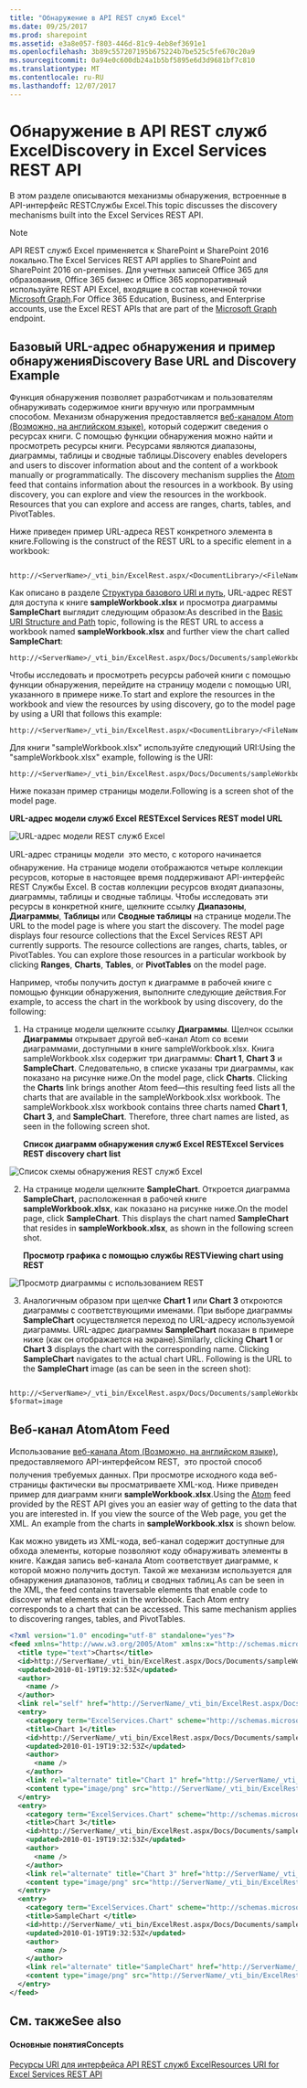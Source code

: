 ```yaml
---
title: "Обнаружение в API REST служб Excel"
ms.date: 09/25/2017
ms.prod: sharepoint
ms.assetid: e3a8e057-f803-446d-81c9-4eb8ef3691e1
ms.openlocfilehash: 3b89c557207195b675224b7be525c5fe670c20a9
ms.sourcegitcommit: 0a94e0c600db24a1b5bf5895e6d3d9681bf7c810
ms.translationtype: MT
ms.contentlocale: ru-RU
ms.lasthandoff: 12/07/2017
---
```

# <a name="discovery-in-excel-services-rest-api"></a><span data-ttu-id="5665b-102">Обнаружение в API REST служб Excel</span><span class="sxs-lookup"><span data-stu-id="5665b-102">Discovery in Excel Services REST API</span></span>

<span data-ttu-id="5665b-103">В этом разделе описываются механизмы обнаружения, встроенные в API-интерфейс RESTСлужбы Excel.</span><span class="sxs-lookup"><span data-stu-id="5665b-103">This topic discusses the discovery mechanisms built into the Excel Services REST API.</span></span>
  
> [!NOTE]
> <span data-ttu-id="5665b-104">API REST служб Excel применяется к SharePoint и SharePoint 2016 локально.</span><span class="sxs-lookup"><span data-stu-id="5665b-104">The Excel Services REST API applies to SharePoint and SharePoint 2016 on-premises.</span></span> <span data-ttu-id="5665b-105">Для учетных записей Office 365 для образования, Office 365 бизнес и Office 365 корпоративный используйте REST API Excel, входящие в состав конечной точки [Microsoft Graph](http://graph.microsoft.io/en-us/docs/api-reference/v1.0/resources/excel
).</span><span class="sxs-lookup"><span data-stu-id="5665b-105">For Office 365 Education, Business, and Enterprise accounts, use the Excel REST APIs that are part of the  [Microsoft Graph](http://graph.microsoft.io/en-us/docs/api-reference/v1.0/resources/excel
) endpoint.</span></span>
  
    
    


## <a name="discovery-base-url-and-discovery-example"></a><span data-ttu-id="5665b-106">Базовый URL-адрес обнаружения и пример обнаружения</span><span class="sxs-lookup"><span data-stu-id="5665b-106">Discovery Base URL and Discovery Example</span></span>

<span data-ttu-id="5665b-p102">Функция обнаружения позволяет разработчикам и пользователям обнаруживать содержимое книги вручную или программным способом. Механизм обнаружения предоставляется  [веб-каналом Atom (Возможно, на английском языке)](http://tools.ietf.org/html/rfc4287), который содержит сведения о ресурсах книги. С помощью функции обнаружения можно найти и просмотреть ресурсы книги. Ресурсами являются диапазоны, диаграммы, таблицы и сводные таблицы.</span><span class="sxs-lookup"><span data-stu-id="5665b-p102">Discovery enables developers and users to discover information about and the content of a workbook manually or programmatically. The discovery mechanism supplies the  [Atom](http://tools.ietf.org/html/rfc4287) feed that contains information about the resources in a workbook. By using discovery, you can explore and view the resources in the workbook. Resources that you can explore and access are ranges, charts, tables, and PivotTables.</span></span>
  
    
    
<span data-ttu-id="5665b-111">Ниже приведен пример URL-адреса REST конкретного элемента в книге.</span><span class="sxs-lookup"><span data-stu-id="5665b-111">Following is the construct of the REST URL to a specific element in a workbook:</span></span>
  
    
    



```

http://<ServerName>/_vti_bin/ExcelRest.aspx/<DocumentLibrary>/<FileName>/<ResourceLocation>
```

<span data-ttu-id="5665b-112">Как описано в разделе  [Структура базового URI и путь](basic-uri-structure-and-path.md), URL-адрес REST для доступа к книге **sampleWorkbook.xlsx** и просмотра диаграммы **SampleChart** выглядит следующим образом:</span><span class="sxs-lookup"><span data-stu-id="5665b-112">As described in the  [Basic URI Structure and Path](basic-uri-structure-and-path.md) topic, following is the REST URL to access a workbook named **sampleWorkbook.xlsx** and further view the chart called **SampleChart**:</span></span> 
  
    
    



```
http://<ServerName>/_vti_bin/ExcelRest.aspx/Docs/Documents/sampleWorkbook.xlsx/model/Charts('SampleChart')
```

<span data-ttu-id="5665b-113">Чтобы исследовать и просмотреть ресурсы рабочей книги с помощью функции обнаружения, перейдите на страницу модели с помощью URI, указанного в примере ниже.</span><span class="sxs-lookup"><span data-stu-id="5665b-113">To start and explore the resources in the workbook and view the resources by using discovery, go to the model page by using a URI that follows this example:</span></span>
  
    
    



```
http://<ServerName>/_vti_bin/ExcelRest.aspx/<DocumentLibrary>/<FileName>/model
```

<span data-ttu-id="5665b-114">Для книги "sampleWorkbook.xlsx" используйте следующий URI:</span><span class="sxs-lookup"><span data-stu-id="5665b-114">Using the "sampleWorkbook.xlsx" example, following is the URI:</span></span>
  
    
    



```
http://<ServerName>/_vti_bin/ExcelRest.aspx/Docs/Documents/sampleWorkbook.xlsx/model
```

<span data-ttu-id="5665b-115">Ниже показан пример страницы модели.</span><span class="sxs-lookup"><span data-stu-id="5665b-115">Following is a screen shot of the model page.</span></span>
  
    
    

<span data-ttu-id="5665b-116">**URL-адрес модели служб Excel REST**</span><span class="sxs-lookup"><span data-stu-id="5665b-116">**Excel Services REST model URL**</span></span>

  
    
    

  
    
    
![URL-адрес модели REST служб Excel](../images/SharePointServer14Con_XLSvcs_RESTModel.gif)
  
    
    
<span data-ttu-id="5665b-p103">URL-адрес страницы модели  это место, с которого начинается обнаружение. На странице модели отображаются четыре коллекции ресурсов, которые в настоящее время поддерживают API-интерфейс REST Службы Excel. В состав коллекции ресурсов входят диапазоны, диаграммы, таблицы и сводные таблицы. Чтобы исследовать эти ресурсы в конкретной книге, щелкните ссылку **Диапазоны**, **Диаграммы**, **Таблицы** или **Сводные таблицы** на странице модели.</span><span class="sxs-lookup"><span data-stu-id="5665b-p103">The URL to the model page is where you start the discovery. The model page displays four resource collections that the Excel Services REST API currently supports. The resource collections are ranges, charts, tables, or PivotTables. You can explore those resources in a particular workbook by clicking **Ranges**, **Charts**, **Tables**, or **PivotTables** on the model page.</span></span>
  
    
    
<span data-ttu-id="5665b-122">Например, чтобы получить доступ к диаграмме в рабочей книге с помощью функции обнаружения, выполните следующие действия.</span><span class="sxs-lookup"><span data-stu-id="5665b-122">For example, to access the chart in the workbook by using discovery, do the following:</span></span> 
  
    
    

  
    
    

1. <span data-ttu-id="5665b-p104">На странице модели щелкните ссылку **Диаграммы**. Щелчок ссылки **Диаграммы** открывает другой веб-канал Atom со всеми диаграммами, доступными в книге sampleWorkbook.xlsx. Книга sampleWorkbook.xlsx содержит три диаграммы: **Chart 1**, **Chart 3** и **SampleChart**. Следовательно, в списке указаны три диаграммы, как показано на рисунке ниже.</span><span class="sxs-lookup"><span data-stu-id="5665b-p104">On the model page, click **Charts**. Clicking the **Charts** link brings another Atom feed—this resulting feed lists all the charts that are available in the sampleWorkbook.xlsx workbook. The sampleWorkbook.xlsx workbook contains three charts named **Chart 1**, **Chart 3**, and **SampleChart**. Therefore, three chart names are listed, as seen in the following screen shot.</span></span>
    
   <span data-ttu-id="5665b-127">**Список диаграмм обнаружения служб Excel REST**</span><span class="sxs-lookup"><span data-stu-id="5665b-127">**Excel Services REST discovery chart list**</span></span>

  

  ![Список схемы обнаружения REST служб Excel](../images/19126dce-b896-4623-8686-92f2fa807283.gif)
  

  

  
2. <span data-ttu-id="5665b-p105">На странице модели щелкните **SampleChart**. Откроется диаграмма **SampleChart**, расположенная в рабочей книге **sampleWorkbook.xlsx**, как показано на рисунке ниже.</span><span class="sxs-lookup"><span data-stu-id="5665b-p105">On the model page, click **SampleChart**. This displays the chart named **SampleChart** that resides in **sampleWorkbook.xlsx**, as shown in the following screen shot.</span></span> 
    
   <span data-ttu-id="5665b-131">**Просмотр графика с помощью службы REST**</span><span class="sxs-lookup"><span data-stu-id="5665b-131">**Viewing chart using REST**</span></span>

  

  ![Просмотр диаграммы с использованием REST](../images/11734dcf-1b57-40cc-b1e8-8b10b7e5d5cb.gif)
  

  

  
3. <span data-ttu-id="5665b-p106">Аналогичным образом при щелчке **Chart 1** или **Chart 3** откроются диаграммы с соответствующими именами. При выборе диаграммы **SampleChart** осуществляется переход по URL-адресу используемой диаграммы. URL-адрес диаграммы **SampleChart** показан в примере ниже (как он отображается на экране).</span><span class="sxs-lookup"><span data-stu-id="5665b-p106">Similarly, clicking **Chart 1** or **Chart 3** displays the chart with the corresponding name. Clicking **SampleChart** navigates to the actual chart URL. Following is the URL to the **SampleChart** image (as can be seen in the screen shot):</span></span>
    
```
  http://<ServerName>/_vti_bin/ExcelRest.aspx/Docs/Documents/sampleWorkbook.xlsx/model/Charts('SampleChart%20')?$format=image
```


## <a name="atom-feed"></a><span data-ttu-id="5665b-136">Веб-канал Atom</span><span class="sxs-lookup"><span data-stu-id="5665b-136">Atom Feed</span></span>

<span data-ttu-id="5665b-p107">Использование  [веб-канала Atom (Возможно, на английском языке)](http://tools.ietf.org/html/rfc4287), предоставляемого API-интерфейсом REST,  это простой способ получения требуемых данных. При просмотре исходного кода веб-страницы фактически вы просматриваете XML-код. Ниже приведен пример для диаграмм книги **sampleWorkbook.xlsx**.</span><span class="sxs-lookup"><span data-stu-id="5665b-p107">Using the  [Atom](http://tools.ietf.org/html/rfc4287) feed provided by the REST API gives you an easier way of getting to the data that you are interested in. If you view the source of the Web page, you get the XML. An example from the charts in **sampleWorkbook.xlsx** is shown below.</span></span>
  
    
    
<span data-ttu-id="5665b-p108">Как можно увидеть из XML-кода, веб-канал содержит доступные для обхода элементы, которые позволяют коду обнаруживать элементы в книге. Каждая запись веб-канала Atom соответствует диаграмме, к которой можно получить доступ. Такой же механизм используется для обнаружения диапазонов, таблиц и сводных таблиц.</span><span class="sxs-lookup"><span data-stu-id="5665b-p108">As can be seen in the XML, the feed contains traversable elements that enable code to discover what elements exist in the workbook. Each Atom entry corresponds to a chart that can be accessed. This same mechanism applies to discovering ranges, tables, and PivotTables.</span></span>
  
    
    



```XML
<?xml version="1.0" encoding="utf-8" standalone="yes"?>
<feed xmlns="http://www.w3.org/2005/Atom" xmlns:x="http://schemas.microsoft.com/office/2008/07/excelservices/rest" xmlns:d="http://schemas.microsoft.com/ado/2007/08/dataservice" xmlns:m="http://schemas.microsoft.com/ado/2007/08/dataservices/metadata">
  <title type="text">Charts</title>
  <id>http://ServerName/_vti_bin/ExcelRest.aspx/Docs/Documents/sampleWorkbook.xlsx/model/Charts</id>
  <updated>2010-01-19T19:32:53Z</updated>
  <author>
    <name />
  </author>
  <link rel="self" href="http://ServerName/_vti_bin/ExcelRest.aspx/Docs/Documents/sampleWorkbook.xlsx/model/Charts?$format=atom" title="Charts" />
  <entry>
    <category term="ExcelServices.Chart" scheme="http://schemas.microsoft.com/ado/2007/08/dataservices/scheme" />
    <title>Chart 1</title>
    <id>http://ServerName/_vti_bin/ExcelRest.aspx/Docs/Documents/sampleWorkbook.xlsx/model/Charts('Chart%201')</id>
    <updated>2010-01-19T19:32:53Z</updated>
    <author>
      <name />
    </author>
    <link rel="alternate" title="Chart 1" href="http://ServerName/_vti_bin/ExcelRest.aspx/Docs/Documents/sampleWorkbook.xlsx/model/Charts('Chart%201')?$format=image" />
    <content type="image/png" src="http://ServerName/_vti_bin/ExcelRest.aspx/Docs/Documents/sampleWorkbook.xlsx/model/Charts('Chart%201')?$format=image" />
  </entry>
  <entry>
    <category term="ExcelServices.Chart" scheme="http://schemas.microsoft.com/ado/2007/08/dataservices/scheme" />
    <title>Chart 3</title>
    <id>http://ServerName/_vti_bin/ExcelRest.aspx/Docs/Documents/sampleWorkbook.xlsx/model/Charts('Chart%203')</id>
    <updated>2010-01-19T19:32:53Z</updated>
    <author>
      <name />
    </author>
    <link rel="alternate" title="Chart 3" href="http://ServerName/_vti_bin/ExcelRest.aspx/Docs/Documents/sampleWorkbook.xlsx/model/Charts('Chart%203')?$format=image" />
    <content type="image/png" src="http://ServerName/_vti_bin/ExcelRest.aspx/Docs/Documents/sampleWorkbook.xlsx/model/Charts('Chart%203')?$format=image" />
  </entry>
  <entry>
    <category term="ExcelServices.Chart" scheme="http://schemas.microsoft.com/ado/2007/08/dataservices/scheme" />
    <title>SampleChart </title>
    <id>http://ServerName/_vti_bin/ExcelRest.aspx/Docs/Documents/sampleWorkbook.xlsx/model/Charts('SampleChart%20')</id>
    <updated>2010-01-19T19:32:53Z</updated>
    <author>
      <name />
    </author>
    <link rel="alternate" title="SampleChart" href="http://ServerName/_vti_bin/ExcelRest.aspx/Docs/Documents/sampleWorkbook.xlsx/model/Charts('SampleChart%20')?$format=image" />
    <content type="image/png" src="http://ServerName/_vti_bin/ExcelRest.aspx/Docs/Documents/sampleWorkbook.xlsx/model/Charts('SampleChart%20')?$format=image" />
  </entry>
</feed>
```


## <a name="see-also"></a><span data-ttu-id="5665b-143">См. также</span><span class="sxs-lookup"><span data-stu-id="5665b-143">See also</span></span>


#### <a name="concepts"></a><span data-ttu-id="5665b-144">Основные понятия</span><span class="sxs-lookup"><span data-stu-id="5665b-144">Concepts</span></span>


  
    
    
 [<span data-ttu-id="5665b-145">Ресурсы URI для интерфейса API REST служб Excel</span><span class="sxs-lookup"><span data-stu-id="5665b-145">Resources URI for Excel Services REST API</span></span>](resources-uri-for-excel-services-rest-api.md)
